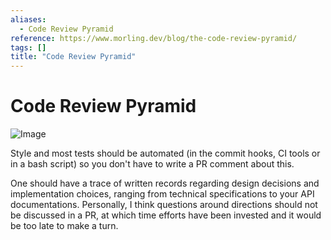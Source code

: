 ```yaml
---
aliases:
  - Code Review Pyramid
reference: https://www.morling.dev/blog/the-code-review-pyramid/
tags: []
title: "Code Review Pyramid"
---
```


# Code Review Pyramid

![Image](https://www.morling.dev/images/code_review_pyramid.png)

Style and most tests should be automated (in the commit hooks, CI tools or in a bash script) so you don't have to write a PR comment about this.

One should have a trace of written records regarding design decisions and implementation choices, ranging from technical specifications to your API documentations. Personally, I think questions around directions should not be discussed in a PR, at which time efforts have been invested and it would be too late to make a turn.

